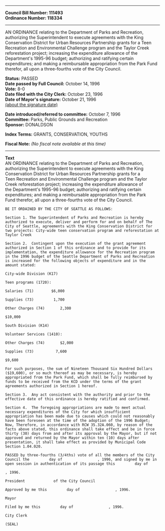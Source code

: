 * * * * *  
  
**Council Bill Number: [](#h0)[](#h2)111493**   
**Ordinance Number: 118334**  
  
* * * * *  
  
AN ORDINANCE relating to the Department of Parks and Recreation, authorizing the Superintendent to execute agreements with the King Conservation District for Urban Resources Partnership grants for a Teen Recreation and Environmental Challenge program and the Taylor Creek reforestation project; increasing the expenditure allowance of the Department's 1995-96 budget; authorizing and ratifying certain expenditures; and making a reimbursable appropriation from the Park Fund therefor, all upon a three-fourths vote of the City Council.  
  
**Status:** PASSED   
**Date passed by Full Council:** October 14, 1996   
**Vote:** 8-0   
**Date filed with the City Clerk:** October 23, 1996   
**Date of Mayor's signature:** October 21, 1996   
[(about the signature date)](/~public/approvaldate.htm)   
  
  
**Date introduced/referred to committee:** October 7, 1996   
**Committee:** Parks, Public Grounds and Recreation   
**Sponsor:** DONALDSON   
  
**Index Terms:** GRANTS, CONSERVATION, YOUTHS  
  
**Fiscal Note:** *(No fiscal note available at this time)*  
  
* * * * *  
  
**Text**  
    AN ORDINANCE relating to the Department of Parks and Recreation,  
    authorizing the Superintendent to execute agreements with the King  
    Conservation District for Urban Resources Partnership grants for a  
    Teen Recreation and Environmental Challenge program and the Taylor  
    Creek reforestation project; increasing the expenditure allowance of  
    the Department's 1995-96 budget; authorizing and ratifying certain  
    expenditures; and making a reimbursable appropriation from the Park  
    Fund therefor, all upon a three-fourths vote of the City Council.  
  
    BE IT ORDAINED BY THE CITY OF SEATTLE AS FOLLOWS:  
  
    Section 1. The Superintendent of Parks and Recreation is hereby  
    authorized to execute, deliver and perform for and on behalf of The  
    City of Seattle, agreements with the King Conservation District for  
    two projects: City-wide teen conservation program and reforestation at  
    Taylor Creek  
  
    Section 2.  Contingent upon the execution of the grant agreement  
    authorized in Section 1 of this ordinance and to provide for its  
    implementation, the expenditure allowance for the Recreation program  
    in the 1996 budget of the Seattle Department of Parks and Recreation  
    is increased for the following objects of expenditure and in the  
    amount stated:  
  
    City-wide Division (K17)  
  
    Teen programs (1720):  
  
    Salaries (71)        $6,000  
  
    Supplies (73)         1,700  
  
    Other Charges (74)       2,300  
  
    $10,000  
  
    South Division (K14)  
  
    Volunteer Services (1410):  
  
    Other Charges (74)       $2,000  
  
    Supplies (73)          7,600  
  
    $9,600  
  
    For such purposes, the sum of Nineteen Thousand Six Hundred Dollars  
    ($19,600), or so much thereof as may be necessary, is hereby  
    appropriated from the Park Fund, which shall be fully reimbursed by  
    funds to be received from the KCD under the terms of the grant  
    agreements authorized in Section 1 hereof.  
  
    Section 3.  Any act consistent with the authority and prior to the  
    effective date of this ordinance is hereby ratified and confirmed.  
  
    Section 4.  The foregoing appropriations are made to meet actual  
    necessary expenditures of the City for which insufficient  
    appropriation has been made due to causes which could not reasonably  
    have been foreseen at the time of the adoption of the 1996 Budget;  
    Now, Therefore, in accordance with RCW 35.32A.060, by reason of the  
    facts above stated, this ordinance shall take effect and be in force  
    thirty (30) days from and after its approval by the Mayor, but if not  
    approved and returned by the Mayor within ten (10) days after  
    presentation, it shall take effect as provided by Municipal Code  
    Section 1.04.020.  
  
    PASSED by three-fourths (3/4ths) vote of all the members of the City  
    Council the         day of                , 1996, and signed by me in  
    open session in authentication of its passage this         day of  
  
    , 1996.  
  
    President             of the City Council  
  
    Approved by me this         day of                , 1996.  
  
    Mayor  
  
    Filed by me this         day of                , 1996.  
  
    City Clerk  
  
    (SEAL)  
